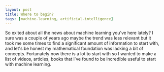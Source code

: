 ```yaml
---
layout: post
title: Where to begin?
tags: [machine-learning, artificial-intelligence]
---
```


So exited about all the news about machine learning you've here lately? I sure was a couple of years ago maybe the trend was less relevant but it took me some times to find a significant amount of information to start with, and let's be honest my mathematical foundation was lacking a bit of concepts. Fortunately now there is a lot to start with so I wanted to make a list of videos, articles, books that I've found to be incredible useful to start with machine learning.
